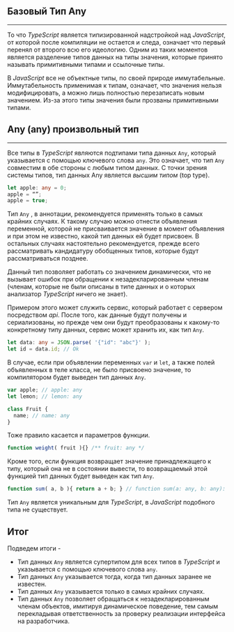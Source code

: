 ## Базовый Тип Any
________________

То что *TypeScript* является типизированной надстройкой над *JavaScript*, от которой после компиляции не остается и следа, означает что первый перенял от второго всю его идеологию. Одним из таких моментов является разделение типов данных на типы значения, которые принято называть примитивными типами и  ссылочные типы.

В *JavaScript* все не объектные типы, по своей природе иммутабельные. Иммутабельность применимая к типам, означает, что значения нельзя модифицировать, а можно лишь полностью перезаписать новым значением. Из-за этого типы значения были прозваны примитивными типами.


## Any (any) произвольный тип
________________

Все типы в *TypeScript* являются подтипами типа данных `Any`, который указывается с помощью ключевого слова `any`. Это означает, что тип `Any` совместим в обе стороны с любым типом данных. С точки зрения системы типов, тип данных Any является *высшим типом* (top type). 

~~~~~typescript
let apple: any = 0;
apple = “”;
apple = true;
~~~~~

Тип `Any` , в аннотации, рекомендуется применять только в самых крайних случаях. К такому случаю можно отнести объявления переменной, которой не присваивается значение в момент объявления и при этом не известно, какой тип данных ей будет присвоен. В остальных случаях настоятельно рекомендуется, прежде всего рассматривать кандидатуру обобщенных типов, которые будут рассматриваться позднее.

Данный тип позволяет работать со значением динамически, что не вызывает ошибок при обращении к незадекларированным членам (членам, которые не были описаны в типе данных и о которых анализатор *TypeScript* ничего не знает).

Примером этого может служить сервис, который работает с сервером посредством *api*.
После того, как данные будут получены и сериализованы, но прежде чем они будут преобразованы к какому-то конкретному типу данных, сервис может хранить их, как тип `Any`.

~~~~~typescript
let data: any = JSON.parse( '{"id": "abc"}' );
let id = data.id; // Ok
~~~~~

В случае, если при объявлении переменных `var` и `let`, а также полей объявленных в теле класса, не было присвоено значение, то компилятором будет выведен тип данных `Any`.

~~~~~typescript
var apple; // apple: any
let lemon; // lemon: any

class Fruit {
  name; // name: any
}
~~~~~
	
Тоже правило касается и параметров функции.

~~~~~typescript
function weight( fruit ){} /** fruit: any */
~~~~~

Кроме того, если функция возвращает значение  принадлежащего к типу, который она не в состоянии вывести, то возвращаемый этой функцией тип данных будет выведен как тип `Any`.

~~~~~typescript
function sum( a, b ){ return a + b; } // function sum(a: any, b: any): any
~~~~~


Тип `Any` является уникальным для *TypeScript*, в *JavaScript* подобного типа не существует.


## Итог


Подведем итоги - 


- Тип данных `Any` является супертипом для всех типов в *TypeScript* и указывается с помощью ключевого слова `any`.
- Тип данных `Any` указывается тогда, когда тип данных заранее не известен.
- Тип данных `Any` указывается только в самых крайних случаях.
- Тип данных `Any` позволяет обращаться к незадекларированным членам объектов, имитируя динамическое поведение, тем самым перекладывая ответственность за проверку реализации интерфейса на разработчика.
